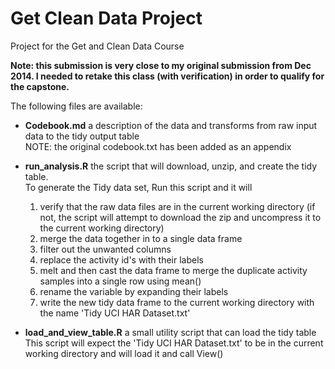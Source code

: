 Get Clean Data Project 
===================

Project for the Get and Clean Data Course

**Note: this submission is very close to my original submission from Dec 2014. I needed to retake this class (with verification) in order to qualify for the capstone.**

The following files are available:

- **Codebook.md** a description of the data and transforms from raw input data to the tidy output table  
NOTE: the original codebook.txt has been added as an appendix
- **run_analysis.R** the script that will download, unzip, and create the tidy table.  
To generate the Tidy data set, Run this script and it will
    1. verify that the raw data files are in the current working directory (if not, the script will attempt to download the zip and uncompress it to the current working directory)
    1. merge the data together in to a single data frame
    1. filter out the unwanted columns
    1. replace the activity id's with their labels
    1. melt and then cast the data frame to merge the duplicate activity samples into a single row using mean()
    1. rename the variable by expanding their labels
    1. write the new tidy data frame to the current working directory with the name 'Tidy UCI HAR Dataset.txt'

- **load_and_view_table.R** a small utility script that can load the tidy table  
This script will expect the 'Tidy UCI HAR Dataset.txt' to be in the current working directory and will load it and call View()


